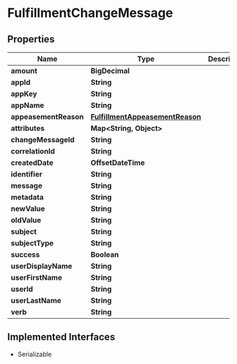 

# FulfillmentChangeMessage


## Properties

| Name | Type | Description | Notes |
|------------ | ------------- | ------------- | -------------|
|**amount** | **BigDecimal** |  |  [optional] |
|**appId** | **String** |  |  [optional] |
|**appKey** | **String** |  |  [optional] |
|**appName** | **String** |  |  [optional] |
|**appeasementReason** | [**FulfillmentAppeasementReason**](FulfillmentAppeasementReason.md) |  |  [optional] |
|**attributes** | **Map&lt;String, Object&gt;** |  |  [optional] |
|**changeMessageId** | **String** |  |  [optional] |
|**correlationId** | **String** |  |  [optional] |
|**createdDate** | **OffsetDateTime** |  |  [optional] |
|**identifier** | **String** |  |  [optional] |
|**message** | **String** |  |  [optional] |
|**metadata** | **String** |  |  [optional] |
|**newValue** | **String** |  |  [optional] |
|**oldValue** | **String** |  |  [optional] |
|**subject** | **String** |  |  [optional] |
|**subjectType** | **String** |  |  [optional] |
|**success** | **Boolean** |  |  [optional] |
|**userDisplayName** | **String** |  |  [optional] |
|**userFirstName** | **String** |  |  [optional] |
|**userId** | **String** |  |  [optional] |
|**userLastName** | **String** |  |  [optional] |
|**verb** | **String** |  |  [optional] |


## Implemented Interfaces

* Serializable


